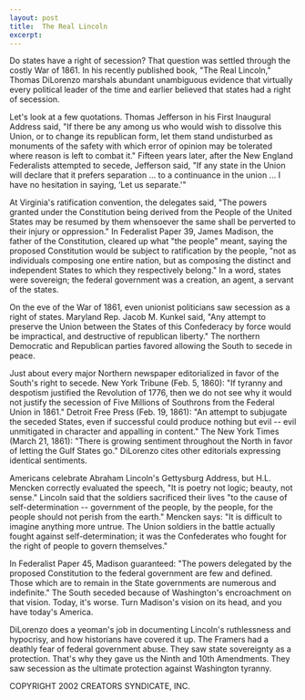 ```yaml
---
layout: post
title:  The Real Lincoln
excerpt:
---
```












Do states have a right of secession? That question was settled through the costly War of 1861. In his recently published book, "The Real Lincoln," Thomas DiLorenzo marshals abundant unambiguous evidence that virtually every political leader of the time and earlier believed that states had a right of secession.

Let's look at a few quotations. Thomas Jefferson in his First Inaugural Address said, "If there be any among us who would wish to dissolve this Union, or to change its republican form, let them stand undisturbed as monuments of the safety with which error of opinion may be tolerated where reason is left to combat it." Fifteen years later, after the New England Federalists attempted to secede, Jefferson said, "If any state in the Union will declare that it prefers separation ... to a continuance in the union ... I have no hesitation in saying, ‘Let us separate.'"

At Virginia's ratification convention, the delegates said, "The powers granted under the Constitution being derived from the People of the United States may be resumed by them whensoever the same shall be perverted to their injury or oppression." In Federalist Paper 39, James Madison, the father of the Constitution, cleared up what "the people" meant, saying the proposed Constitution would be subject to ratification by the people, "not as individuals composing one entire nation, but as composing the distinct and independent States to which they respectively belong." In a word, states were sovereign; the federal government was a creation, an agent, a servant of the states.

On the eve of the War of 1861, even unionist politicians saw secession as a right of states. Maryland Rep. Jacob M. Kunkel said, "Any attempt to preserve the Union between the States of this Confederacy by force would be impractical, and destructive of republican liberty." The northern Democratic and Republican parties favored allowing the South to secede in peace.

Just about every major Northern newspaper editorialized in favor of the South's right to secede. New York Tribune (Feb. 5, 1860): "If tyranny and despotism justified the Revolution of 1776, then we do not see why it would not justify the secession of Five Millions of Southrons from the Federal Union in 1861." Detroit Free Press (Feb. 19, 1861): "An attempt to subjugate the seceded States, even if successful could produce nothing but evil -- evil unmitigated in character and appalling in content." The New York Times (March 21, 1861): "There is growing sentiment throughout the North in favor of letting the Gulf States go." DiLorenzo cites other editorials expressing identical sentiments.

Americans celebrate Abraham Lincoln's Gettysburg Address, but H.L. Mencken correctly evaluated the speech, "It is poetry not logic; beauty, not sense." Lincoln said that the soldiers sacrificed their lives "to the cause of self-determination -- government of the people, by the people, for the people should not perish from the earth." Mencken says: "It is difficult to imagine anything more untrue. The Union soldiers in the battle actually fought against self-determination; it was the Confederates who fought for the right of people to govern themselves."

In Federalist Paper 45, Madison guaranteed: "The powers delegated by the proposed Constitution to the federal government are few and defined. Those which are to remain in the State governments are numerous and indefinite." The South seceded because of Washington's encroachment on that vision. Today, it's worse. Turn Madison's vision on its head, and you have today's America.

DiLorenzo does a yeoman's job in documenting Lincoln's ruthlessness and hypocrisy, and how historians have covered it up. The Framers had a deathly fear of federal government abuse. They saw state sovereignty as a protection. That's why they gave us the Ninth and 10th Amendments. They saw secession as the ultimate protection against Washington tyranny.

COPYRIGHT 2002 CREATORS SYNDICATE, INC.


